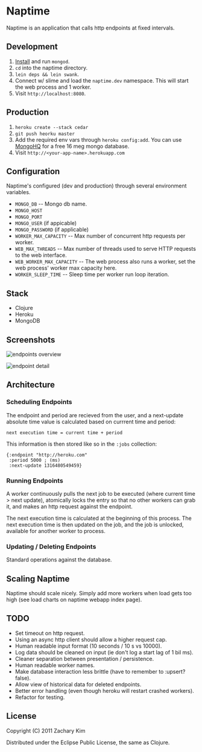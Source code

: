 # Naptime

Naptime is an application that calls http endpoints at fixed intervals.


## Development

1. [Install](http://www.mongodb.org/downloads) and run `mongod`.
2. `cd` into the naptime directory.
3. `lein deps && lein swank`.
4. Connect w/ slime and load the `naptime.dev` namespace.  This will
   start the web process and 1 worker.
5. Visit `http://localhost:8080`.


## Production

1. `heroku create --stack cedar`
2. `git push heorku master`
3. Add the required env vars through `heroku config:add`.  You can use
   [MongoHQ](http://mongohq.com) for a free 16 meg mongo database.
3. Visit `http://<your-app-name>.herokuapp.com`


## Configuration

Naptime's configured (dev and production) through several environment variables.

* `MONGO_DB` -- Mongo db name.
* `MONGO_HOST` 
* `MONGO_PORT`
* `MONGO_USER` (if appicable)
* `MONGO_PASSWORD` (if applicable)
* `WORKER_MAX_CAPACITY` -- Max number of concurrent http requests per worker.
* `WEB_MAX_THREADS` -- Max number of threads used to serve HTTP
   requests to the web interface.
* `WEB_WORKER_MAX_CAPACITY` -- The web process also runs a worker, set
  the web process' worker max capacity here.
* `WORKER_SLEEP_TIME` -- Sleep time per worker run loop iteration.


## Stack

* Clojure
* Heroku
* MongoDB


## Screenshots

![endpoints overview](http://i.imgur.com/fmctA.png)

![endpoint detail](http://i.imgur.com/uVUR9.png)



## Architecture

### Scheduling Endpoints

The endpoint and period are recieved from the user, and a next-update absolute time value is calculated based on currrent time and period:

    next execution time = current time + period

This information is then stored like so in the `:jobs` collection:

    {:endpoint "http://heroku.com"
     :period 5000 ; (ms)
     :next-update 1316480549459}


### Running Endpoints

A worker continuously pulls the next job to be executed (where current
time > next update), atomically locks the entry so that no other
workers can grab it, and makes an http request against the endpoint.

The next execution time is calculated at the beginning of this
process.  The next execution time is then updated on the job, and the
job is unlocked, available for another worker to process.


### Updating / Deleting Endpoints

Standard operations against the database.


## Scaling Naptime

Naptime should scale nicely.  Simply add more workers when load gets
too high (see load charts on naptime webapp index page).


## TODO

* Set timeout on http request.
* Using an async http client should allow a higher request cap.
* Human readable input format (10 seconds / 10 s vs 10000).
* Log data should be cleaned on input (ie don't log a start lag of 1
  bil ms).
* Cleaner separation between presentation / persistence.
* Human readable worker names.
* Make database interaction less brittle (have to remember to :upsert?
  false).
* Allow view of historical data for deleted endpoints.
* Better error handling (even though heroku will restart crashed
  workers).
* Refactor for testing.


## License

Copyright (C) 2011 Zachary Kim

Distributed under the Eclipse Public License, the same as Clojure.
